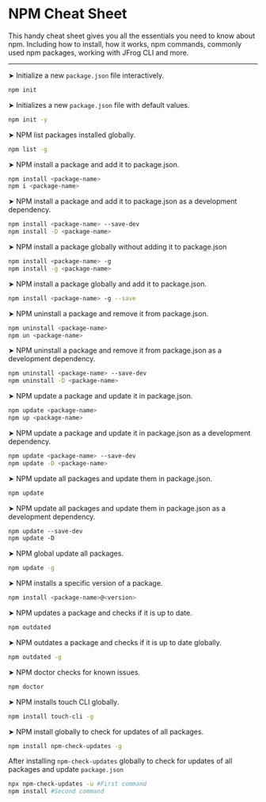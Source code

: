 # NPM Cheat Sheet

This handy cheat sheet gives you all the essentials you need to know about npm. Including how to install, how it works, npm commands, commonly used npm packages, working with JFrog CLI and more.

---

➤ Initialize a new `package.json` file interactively.

```bash
npm init
```

➤ Initializes a new `package.json` file with default values.

```bash
npm init -y
```

➤ NPM list packages installed globally.

```bash
npm list -g
```

➤ NPM install a package and add it to package.json.

```bash
npm install <package-name>
npm i <package-name>
```

➤ NPM install a package and add it to package.json as a development dependency.

```bash
npm install <package-name> --save-dev
npm install -D <package-name>
```

➤ NPM install a package globally without adding it to package.json

```bash
npm install <package-name> -g
npm install -g <package-name>
```

➤ NPM install a package globally and add it to package.json.

```bash
npm install <package-name> -g --save
```

➤ NPM uninstall a package and remove it from package.json.

```bash
npm uninstall <package-name>
npm un <package-name>
```

➤ NPM uninstall a package and remove it from package.json as a development dependency.

```bash
npm uninstall <package-name> --save-dev
npm uninstall -D <package-name>
```

➤ NPM update a package and update it in package.json.

```bash
npm update <package-name>
npm up <package-name>
```

➤ NPM update a package and update it in package.json as a development dependency.

```bash
npm update <package-name> --save-dev
npm update -D <package-name>
```

➤ NPM update all packages and update them in package.json.

```bash
npm update
```

➤ NPM update all packages and update them in package.json as a development dependency.

```markdown
npm update --save-dev
npm update -D
```

➤ NPM global update all packages.

```bash
npm update -g
```

➤ NPM installs a specific version of a package.

```bash
npm install <package-name>@<version>
```

➤ NPM updates a package and checks if it is up to date.

```bash
npm outdated
```

➤ NPM outdates a package and checks if it is up to date globally.

```bash
npm outdated -g
```

➤ NPM doctor checks for known issues.

```bash
npm doctor
```

➤ NPM installs touch CLI globally.

```bash
npm install touch-cli -g
```

➤ NPM install globally to check for updates of all packages.

```bash
npm install npm-check-updates -g
```

After installing `npm-check-updates` globally to check for updates of all packages and update `package.json`

```bash
npx npm-check-updates -u #First command
npm install #Second command
```